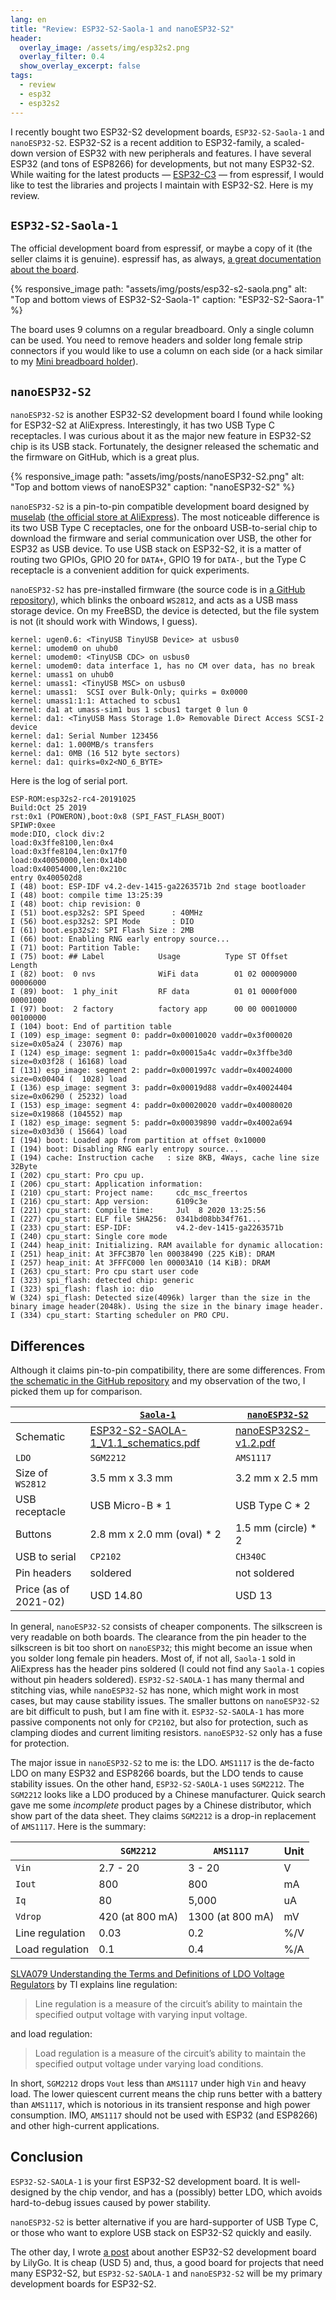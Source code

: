 ```yaml
---
lang: en
title: "Review: ESP32-S2-Saola-1 and nanoESP32-S2"
header:
  overlay_image: /assets/img/esp32s2.png
  overlay_filter: 0.4
  show_overlay_excerpt: false
tags:
  - review
  - esp32
  - esp32s2
---
```


I recently bought two ESP32-S2 development boards, `ESP32-S2-Saola-1` and
`nanoESP32-S2`. ESP32-S2 is a recent addition to ESP32-family, a scaled-down
version of ESP32 with new peripherals and features. I have several ESP32 (and
tons of ESP8266) for developments, but not many ESP32-S2. While waiting
for the latest products &mdash; [ESP32-C3](https://www.espressif.com/en/news/ESP32_C3) &mdash;
from espressif, I would like to test the libraries and projects I maintain
with ESP32-S2. Here is my review.

## `ESP32-S2-Saola-1`

The official development board from espressif, or maybe a copy of it (the
seller claims it is genuine). espressif has, as always, [a great documentation
about the board](https://docs.espressif.com/projects/esp-idf/en/latest/esp32s2/hw-reference/esp32s2/user-guide-saola-1-v1.2.html).

{% responsive_image
    path: "assets/img/posts/esp32-s2-saola.png"
    alt: "Top and bottom views of ESP32-S2-Saola-1"
    caption: "ESP32-S2-Saora-1"
%}

The board uses 9 columns on a regular breadboard. Only a single column can be
used. You need to remove headers and solder long female strip connectors if
you would like to use a column on each side (or a hack similar to my
[Mini breadboard holder](https://github.com/trombik/3d-two-mini-breadboards)).

## `nanoESP32-S2`

`nanoESP32-S2` is another ESP32-S2 development board I found while looking for
ESP32-S2 at AliExpress. Interestingly, it has two USB Type C receptacles. I was
curious about it as the major new feature in ESP32-S2 chip is its USB stack.
Fortunately, the designer released the schematic and the firmware on GitHub,
which is a great plus.

{% responsive_image
    path: "assets/img/posts/nanoESP32-S2.png"
    alt: "Top and bottom views of nanoESP32"
    caption: "nanoESP32-S2"
%}

`nanoESP32-S2` is a pin-to-pin compatible development board designed by
[muselab](https://www.muselab-tech.com/) ([the official store at AliExpress](https://muselab-tech.aliexpress.com/store/5940159)).
The most noticeable difference is its two USB Type C receptacles, one for the
onboard USB-to-serial chip to download the firmware and serial communication
over USB, the other for ESP32 as USB device. To use USB stack on ESP32-S2, it
is a matter of routing two GPIOs, GPIO 20 for `DATA+`, GPIO 19 for `DATA-`,
but the Type C receptacle is a convenient addition for quick experiments.

`nanoESP32-S2` has pre-installed firmware (the source code is in [a GitHub
repository](https://github.com/wuxx/nanoESP32-S2)), which blinks the onboard
`WS2812`, and acts as a USB mass storage device. On my FreeBSD, the device is
detected, but the file system is not (it should work with Windows, I guess).

```console
kernel: ugen0.6: <TinyUSB TinyUSB Device> at usbus0
kernel: umodem0 on uhub0
kernel: umodem0: <TinyUSB CDC> on usbus0
kernel: umodem0: data interface 1, has no CM over data, has no break
kernel: umass1 on uhub0
kernel: umass1: <TinyUSB MSC> on usbus0
kernel: umass1:  SCSI over Bulk-Only; quirks = 0x0000
kernel: umass1:1:1: Attached to scbus1
kernel: da1 at umass-sim1 bus 1 scbus1 target 0 lun 0
kernel: da1: <TinyUSB Mass Storage 1.0> Removable Direct Access SCSI-2 device
kernel: da1: Serial Number 123456
kernel: da1: 1.000MB/s transfers
kernel: da1: 0MB (16 512 byte sectors)
kernel: da1: quirks=0x2<NO_6_BYTE>
```

Here is the log of serial port.

```console
ESP-ROM:esp32s2-rc4-20191025
Build:Oct 25 2019
rst:0x1 (POWERON),boot:0x8 (SPI_FAST_FLASH_BOOT)
SPIWP:0xee
mode:DIO, clock div:2
load:0x3ffe8100,len:0x4
load:0x3ffe8104,len:0x17f0
load:0x40050000,len:0x14b0
load:0x40054000,len:0x210c
entry 0x400502d8
I (48) boot: ESP-IDF v4.2-dev-1415-ga2263571b 2nd stage bootloader
I (48) boot: compile time 13:25:39
I (48) boot: chip revision: 0
I (51) boot.esp32s2: SPI Speed      : 40MHz
I (56) boot.esp32s2: SPI Mode       : DIO
I (61) boot.esp32s2: SPI Flash Size : 2MB
I (66) boot: Enabling RNG early entropy source...
I (71) boot: Partition Table:
I (75) boot: ## Label            Usage          Type ST Offset   Length
I (82) boot:  0 nvs              WiFi data        01 02 00009000 00006000
I (89) boot:  1 phy_init         RF data          01 01 0000f000 00001000
I (97) boot:  2 factory          factory app      00 00 00010000 00100000
I (104) boot: End of partition table
I (109) esp_image: segment 0: paddr=0x00010020 vaddr=0x3f000020 size=0x05a24 ( 23076) map
I (124) esp_image: segment 1: paddr=0x00015a4c vaddr=0x3ffbe3d0 size=0x03f28 ( 16168) load
I (131) esp_image: segment 2: paddr=0x0001997c vaddr=0x40024000 size=0x00404 (  1028) load
I (136) esp_image: segment 3: paddr=0x00019d88 vaddr=0x40024404 size=0x06290 ( 25232) load
I (153) esp_image: segment 4: paddr=0x00020020 vaddr=0x40080020 size=0x19868 (104552) map
I (182) esp_image: segment 5: paddr=0x00039890 vaddr=0x4002a694 size=0x03d30 ( 15664) load
I (194) boot: Loaded app from partition at offset 0x10000
I (194) boot: Disabling RNG early entropy source...
I (194) cache: Instruction cache   : size 8KB, 4Ways, cache line size 32Byte
I (202) cpu_start: Pro cpu up.
I (206) cpu_start: Application information:
I (210) cpu_start: Project name:     cdc_msc_freertos
I (216) cpu_start: App version:      6109c3e
I (221) cpu_start: Compile time:     Jul  8 2020 13:25:56
I (227) cpu_start: ELF file SHA256:  0341bd08bb34f761...
I (233) cpu_start: ESP-IDF:          v4.2-dev-1415-ga2263571b
I (240) cpu_start: Single core mode
I (244) heap_init: Initializing. RAM available for dynamic allocation:
I (251) heap_init: At 3FFC3B70 len 00038490 (225 KiB): DRAM
I (257) heap_init: At 3FFFC000 len 00003A10 (14 KiB): DRAM
I (263) cpu_start: Pro cpu start user code
I (323) spi_flash: detected chip: generic
I (323) spi_flash: flash io: dio
W (324) spi_flash: Detected size(4096k) larger than the size in the binary image header(2048k). Using the size in the binary image header.
I (334) cpu_start: Starting scheduler on PRO CPU.
```

## Differences

Although it claims pin-to-pin compatibility, there are some differences. From [the
schematic in the GitHub repository](https://github.com/wuxx/nanoESP32-S2/blob/master/schematic/nanoESP32S2-v1.2.pdf)
and my observation of the two, I picked them up for comparison.

|                            | [`Saola-1`](https://docs.espressif.com/projects/esp-idf/en/latest/esp32s2/hw-reference/esp32s2/user-guide-saola-1-v1.2.html) | [`nanoESP32-S2`](https://www.muselab-tech.com/nanoesp32-s2kai-fa-ban/) |
|----------------------------|----------------------------|---------------------|
| Schematic                  | [ESP32-S2-SAOLA-1_V1.1_schematics.pdf](https://dl.espressif.com/dl/schematics/ESP32-S2-SAOLA-1_V1.1_schematics.pdf) | [nanoESP32S2-v1.2.pdf](https://github.com/wuxx/nanoESP32-S2/blob/master/schematic/nanoESP32S2-v1.2.pdf) |
| `LDO`                      | `SGM2212`                  | `AMS1117`           |
| Size of `WS2812`           | 3.5 mm x 3.3 mm            | 3.2 mm x 2.5 mm     |
| USB receptacle             | USB Micro-B * 1            | USB Type C * 2      |
| Buttons                    | 2.8 mm x 2.0 mm (oval) * 2 | 1.5 mm (circle) * 2 |
| USB to serial              | `CP2102`                   | `CH340C`            |
| Pin headers                | soldered                   | not soldered        |
| Price (as of 2021-02)      | USD 14.80                  | USD 13              |

In general, `nanoESP32-S2` consists of cheaper components. The silkscreen is
very readable on both boards. The clearance from the pin header to the
silkscreen is bit too short on `nanoESP32`; this might become an issue when
you solder long female pin headers.  Most of, if not all, `Saola-1` sold in
AliExpress has the header pins soldered (I could not find any `Saola-1` copies
without pin headers soldered).  `ESP32-S2-SAOLA-1` has many thermal and
stitching vias, while `nanoESP32-S2` has none, which might work in most cases,
but may cause stability issues. The smaller buttons on `nanoESP32-S2` are bit
difficult to push, but I am fine with it. `ESP32-S2-SAOLA-1` has more passive
components not only for `CP2102`, but also for protection, such as clamping
diodes and current limiting resistors. `nanoESP32-S2` only has a fuse for
protection.

The major issue in `nanoESP32-S2` to me is: the LDO. `AMS1117` is the de-facto
LDO on many ESP32 and ESP8266 boards, but the LDO tends to cause stability
issues. On the other hand, `ESP32-S2-SAOLA-1` uses `SGM2212`. The `SGM2212`
looks like a LDO produced by a Chinese manufacturer. Quick search gave me some
_incomplete_ product pages by a Chinese distributor, which show part of the
data sheet.  They claims `SGM2212` is a drop-in replacement of `AMS1117`. Here
is the summary:

|                 | `SGM2212`       | `AMS1117`        | Unit |
|-----------------|-----------------|------------------|------|
| `Vin`           | 2.7 - 20        | 3 - 20           | V    |
| `Iout`          | 800             | 800              | mA   |
| `Iq`            | 80              | 5,000            | uA   |
| `Vdrop`         | 420 (at 800 mA) | 1300 (at 800 mA) | mV   |
| Line regulation | 0.03            | 0.2              | %/V  |
| Load regulation | 0.1             | 0.4              | %/A  |

[SLVA079 Understanding the Terms and Definitions of LDO Voltage Regulators](https://www.ti.com/lit/an/slva079/slva079.pdf)
by TI explains line regulation:

> Line regulation is a measure of the circuit’s ability to maintain the
> specified output voltage with varying input voltage.

and load regulation:

> Load regulation is a measure of the circuit’s ability to maintain the
> specified output voltage under varying load conditions.

In short, `SGM2212` drops `Vout` less than `AMS1117` under high `Vin` and
heavy load. The lower quiescent current means the chip runs better with a
battery than `AMS1117`, which is notorious in its transient response and high
power consumption. IMO, `AMS1117` should not be used with ESP32 (and ESP8266)
and other high-current applications.

## Conclusion

`ESP32-S2-SAOLA-1` is your first ESP32-S2 development board. It is
well-designed by the chip vendor, and has a (possibly) better LDO, which
avoids hard-to-debug issues caused by power stability.

`nanoESP32-S2` is better alternative if you are hard-supporter of USB Type C,
or those who want to explore USB stack on ESP32-S2 quickly and easily.

The other day, I wrote [a post](/blog/makerspace/2020/12/04/Review-LILYGO-TTGO-T8-ESP32-S2-WOOR/)
about another ESP32-S2 development board by LilyGo. It is cheap (USD 5) and,
thus, a good board for projects that need many ESP32-S2, but `ESP32-S2-SAOLA-1`
and `nanoESP32-S2` will be my primary development boards for ESP32-S2.
